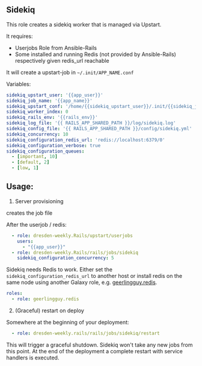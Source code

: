 ## Sidekiq

This role creates a sidekiq worker that is managed via Upstart.

It requires:

* Userjobs Role from Ansible-Rails
* Some installed and running Redis (not provided by Ansible-Rails) respectively given redis_url reachable

It will create a upstart-job in ``~/.init/APP_NAME.conf``

Variables:

```yaml
sidekiq_upstart_user: '{{app_user}}'
sidekiq_job_name: '{{app_name}}'
sidekiq_upstart_conf: '/home/{{sidekiq_upstart_user}}/.init/{{sidekiq_job_name}}.conf'
sidekiq_worker_index: 0
sidekiq_rails_env: '{{rails_env}}'
sidekiq_log_file: '{{ RAILS_APP_SHARED_PATH }}/log/sidekiq.log'
sidekiq_config_file: '{{ RAILS_APP_SHARED_PATH }}/config/sidekiq.yml'
sidekiq_concurrency: 10
sidekiq_configuration_redis_url: 'redis://localhost:6379/0'
sidekiq_configuration_verbose: true
sidekiq_configuration_queues:
  - [important, 10]
  - [default, 2]
  - [low, 1]
```

## Usage:

1. Server provisioning

creates the job file

After the userjob / redis:

```yaml
  - role: dresden-weekly.Rails/upstart/userjobs
    users:
      - "{{app_user}}"
  - role: dresden-weekly.Rails/rails/jobs/sidekiq
    sidekiq_configuration_concurrency: 5
```

Sidekiq needs Redis to work. Either set the ``sidekiq_configuration_redis_url``
to another host or install redis on the same node using another Galaxy role,
e.g. [geerlingguy.redis](https://github.com/geerlingguy/ansible-role-redis).

```yaml
roles:
  - role: geerlingguy.redis
```

2. (Graceful) restart on deploy

Somewhere at the beginning of your deployment:

```yaml
  - role: dresden-weekly.rails/rails/jobs/sidekiq/restart
```

This will trigger a graceful shutdown. Sidekiq won't take any new jobs from this point.
At the end of the deployment a complete restart with service handlers is executed.

